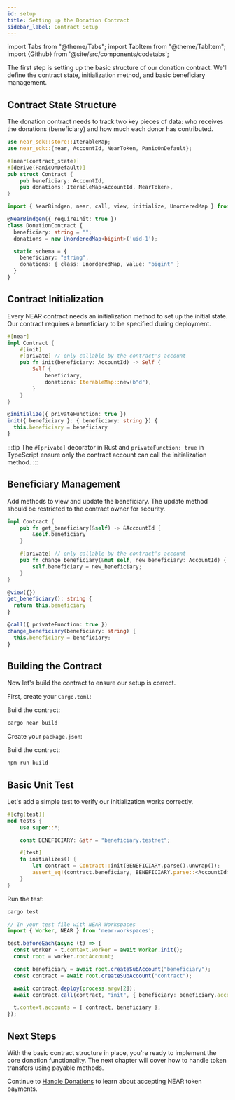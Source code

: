 ```yaml
---
id: setup
title: Setting up the Donation Contract
sidebar_label: Contract Setup
---
```


import Tabs from "@theme/Tabs";
import TabItem from "@theme/TabItem";
import {Github} from '@site/src/components/codetabs';

The first step is setting up the basic structure of our donation contract. We'll define the contract state, initialization method, and basic beneficiary management.

## Contract State Structure

The donation contract needs to track two key pieces of data: who receives the donations (beneficiary) and how much each donor has contributed.

<Tabs>
  <TabItem value="rust" label="Rust" default>

```rust
use near_sdk::store::IterableMap;
use near_sdk::{near, AccountId, NearToken, PanicOnDefault};

#[near(contract_state)]
#[derive(PanicOnDefault)]
pub struct Contract {
    pub beneficiary: AccountId,
    pub donations: IterableMap<AccountId, NearToken>,
}
```

  </TabItem>
  <TabItem value="ts" label="TypeScript">

```ts
import { NearBindgen, near, call, view, initialize, UnorderedMap } from 'near-sdk-js'

@NearBindgen({ requireInit: true })
class DonationContract {
  beneficiary: string = "";
  donations = new UnorderedMap<bigint>('uid-1');

  static schema = {
    beneficiary: "string",
    donations: { class: UnorderedMap, value: "bigint" }
  }
}
```

  </TabItem>
</Tabs>

## Contract Initialization

Every NEAR contract needs an initialization method to set up the initial state. Our contract requires a beneficiary to be specified during deployment.

<Tabs>
  <TabItem value="rust" label="Rust">

```rust
#[near]
impl Contract {
    #[init]
    #[private] // only callable by the contract's account
    pub fn init(beneficiary: AccountId) -> Self {
        Self {
            beneficiary,
            donations: IterableMap::new(b"d"),
        }
    }
}
```

  </TabItem>
  <TabItem value="ts" label="TypeScript">

```ts
@initialize({ privateFunction: true })
init({ beneficiary }: { beneficiary: string }) {
  this.beneficiary = beneficiary
}
```

  </TabItem>
</Tabs>

:::tip
The `#[private]` decorator in Rust and `privateFunction: true` in TypeScript ensure only the contract account can call the initialization method.
:::

## Beneficiary Management

Add methods to view and update the beneficiary. The update method should be restricted to the contract owner for security.

<Tabs>
  <TabItem value="rust" label="Rust">

```rust
impl Contract {
    pub fn get_beneficiary(&self) -> &AccountId {
        &self.beneficiary
    }

    #[private] // only callable by the contract's account
    pub fn change_beneficiary(&mut self, new_beneficiary: AccountId) {
        self.beneficiary = new_beneficiary;
    }
}
```

  </TabItem>
  <TabItem value="ts" label="TypeScript">

```ts
@view({})
get_beneficiary(): string { 
  return this.beneficiary 
}

@call({ privateFunction: true })
change_beneficiary(beneficiary: string) {
  this.beneficiary = beneficiary;
}
```

  </TabItem>
</Tabs>

## Building the Contract

Now let's build the contract to ensure our setup is correct.

<Tabs>
  <TabItem value="rust" label="Rust">

First, create your `Cargo.toml`:

<Github fname="Cargo.toml"
        url="https://github.com/near-examples/donation-examples/blob/main/contract-rs/Cargo.toml"
        start="1" end="15" />

Build the contract:
```bash
cargo near build
```

  </TabItem>
  <TabItem value="ts" label="TypeScript">

Create your `package.json`:

<Github fname="package.json"
        url="https://github.com/near-examples/donation-examples/blob/main/contract-ts/package.json"
        start="1" end="12" />

Build the contract:
```bash
npm run build
```

  </TabItem>
</Tabs>

## Basic Unit Test

Let's add a simple test to verify our initialization works correctly.

<Tabs>
  <TabItem value="rust" label="Rust">

```rust
#[cfg(test)]
mod tests {
    use super::*;

    const BENEFICIARY: &str = "beneficiary.testnet";

    #[test]
    fn initializes() {
        let contract = Contract::init(BENEFICIARY.parse().unwrap());
        assert_eq!(contract.beneficiary, BENEFICIARY.parse::<AccountId>().unwrap());
    }
}
```

Run the test:
```bash
cargo test
```

  </TabItem>
  <TabItem value="ts" label="TypeScript">

```ts
// In your test file with NEAR Workspaces
import { Worker, NEAR } from 'near-workspaces';

test.beforeEach(async (t) => {
  const worker = t.context.worker = await Worker.init();
  const root = worker.rootAccount;

  const beneficiary = await root.createSubAccount("beneficiary");
  const contract = await root.createSubAccount("contract");

  await contract.deploy(process.argv[2]);
  await contract.call(contract, "init", { beneficiary: beneficiary.accountId });

  t.context.accounts = { contract, beneficiary };
});
```

  </TabItem>
</Tabs>

## Next Steps

With the basic contract structure in place, you're ready to implement the core donation functionality. The next chapter will cover how to handle token transfers using payable methods.

Continue to [Handle Donations](2-contract.md) to learn about accepting NEAR token payments.